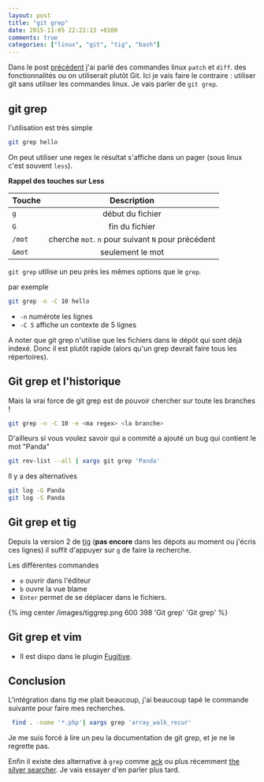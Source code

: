 ```yaml
---
layout: post
title: "git grep"
date: 2015-11-05 22:22:13 +0100
comments: true
categories: ["linux", "git", "tig", "bash"] 
---
```


Dans le post [précédent](blog/2015/11/02/diff-patch-git) j'ai parlé des commandes linux `patch` et `diff`. des fonctionnalités ou on utiliserait plutôt Git. Ici je vais faire le contraire : utiliser git sans utiliser les commandes linux. Je vais parler de `git grep`.

## git grep

l'utilisation est très simple 

```sh
git grep hello
```
On peut utiliser une regex
le résultat s'affiche dans un pager (sous linux c'est souvent `less`).

**Rappel des touches sur Less**

| Touche      | Description |
| ------------- |:-------------:| 
| `g`               | début du fichier|
| `G`               | fin  du fichier|
| `/mot`            | cherche `mot`. `n` pour suivant `N` pour précédent| 
| `&mot`            | seulement le mot|


`git grep` utilise un peu près les mêmes options que le `grep`.

par exemple 

``` sh
git grep -n -C 10 hello
```
 * `-n` numérote les lignes
 * `-C 5` affiche un contexte de 5 lignes

A noter que git grep n'utilise que les fichiers dans le dépôt qui sont déjà indexé. Donc il est plutôt rapide (alors qu'un grep devrait faire tous les répertoires).

## Git grep et l'historique

Mais la vrai force de git grep est de pouvoir chercher sur toute les branches !

``` sh
git grep -n -C 10 -e <ma regex> <la branche>
```

D'ailleurs si vous voulez savoir qui a commité a ajouté un bug qui contient le mot "Panda"
``` sh
git rev-list --all | xargs git grep 'Panda'
```

Il y a des alternatives
``` sh
git log -G Panda
git log -S Panda
```

## Git grep et tig

Depuis la version 2 de [tig](https://github.com/jonas/tig) (**pas encore** dans les dépots au moment ou j'écris ces lignes)
il suffit d'appuyer sur `g` de faire la recherche. 

Les différentes commandes

 * `e` ouvrir dans l'éditeur
 * `b` ouvre la vue blame
 * `Enter` permet de se déplacer dans le fichiers.

{% img center /images/tiggrep.png 600 398 'Git grep' 'Git grep' %}

## Git grep et vim

* Il est dispo dans le plugin [Fugitive](https://github.com/tpope/vim-fugitive). 

## Conclusion

L'intégration dans *tig* me plait beaucoup, j'ai beaucoup tapé le commande suivante pour faire mes recherches. 
``` sh
 find . -name '*.php'| xargs grep 'array_walk_recur'
```

Je me suis forcé à lire un peu la documentation de git grep, et je ne le regrette pas.

Enfin il existe des alternative à `grep` comme [ack](http://beyondgrep.com/) ou plus récemment [the silver searcher](https://github.com/ggreer/the_silver_searcher). Je vais essayer d'en parler plus tard.
